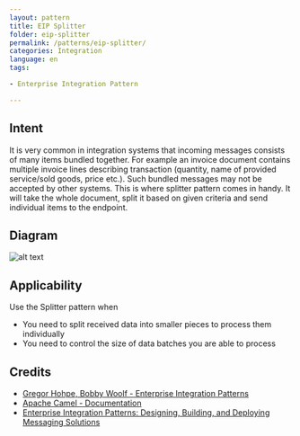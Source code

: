 ```yaml
---
layout: pattern
title: EIP Splitter
folder: eip-splitter
permalink: /patterns/eip-splitter/
categories: Integration
language: en
tags:

- Enterprise Integration Pattern

---
```


## Intent

It is very common in integration systems that incoming messages consists of many items bundled
together. For example
an invoice document contains multiple invoice lines describing transaction (quantity, name of
provided
service/sold goods, price etc.). Such bundled messages may not be accepted by other systems. This is
where splitter
pattern comes in handy. It will take the whole document, split it based on given criteria and send
individual
items to the endpoint.

## Diagram

![alt text](/etc/sequencer.gif "Splitter")

## Applicability

Use the Splitter pattern when

* You need to split received data into smaller pieces to process them individually
* You need to control the size of data batches you are able to process

## Credits

* [Gregor Hohpe, Bobby Woolf - Enterprise Integration Patterns](http://www.enterpriseintegrationpatterns.com/patterns/messaging/Sequencer.html)
* [Apache Camel - Documentation](http://camel.apache.org/splitter.html)
* [Enterprise Integration Patterns: Designing, Building, and Deploying Messaging Solutions](https://www.amazon.com/gp/product/0321200683/ref=as_li_tl?ie=UTF8&camp=1789&creative=9325&creativeASIN=0321200683&linkCode=as2&tag=javadesignpat-20&linkId=122e0cff74eedd004cc81a3ecfa623cf)
